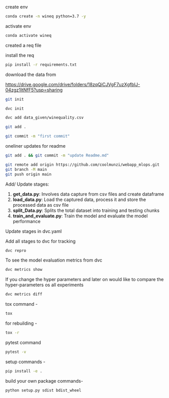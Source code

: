create env 

```bash
conda create -n wineq python=3.7 -y
```

activate env
```bash
conda activate wineq
```

created a req file

install the req
```bash
pip install -r requirements.txt
```
download the data from 

https://drive.google.com/drive/folders/18zqQiCJVgF7uzXgfbIJ-04zgz1ItNfF5?usp=sharing

```bash
git init
```
```bash
dvc init 
```
```bash
dvc add data_given/winequality.csv
```
```bash
git add .
```
```bash
git commit -m "first commit"
```

oneliner updates  for readme

```bash
git add . && git commit -m "update Readme.md"
```
```bash
git remote add origin https://github.com/coolmunzi/webapp_mlops.git
git branch -M main
git push origin main
```
Add/ Update stages:
1. **get_data.py**: Involves data capture from csv files and create dataframe 
2. **load_data.py**: Load the captured data, process it and store the processed data as csv file
3. **split_Data.py**: Splits the total dataset into training and testing chunks
4. **train_and_evaluate.py**: Train the model and evaluate the model performance 

Update stages in dvc.yaml

Add all stages to dvc for tracking
```bash
dvc repro
```

To see the model evaluation metrics from dvc
```bash
dvc metrics show
```

If you change the hyper parameters and later on would like to compare the hyper-parameters os all experiments
```bash
dvc metrics diff
```
tox command -
```bash
tox
```
for rebuilding -
```bash
tox -r 
```
pytest command
```bash
pytest -v
```

setup commands -
```bash
pip install -e . 
```

build your own package commands- 
```bash
python setup.py sdist bdist_wheel
```
